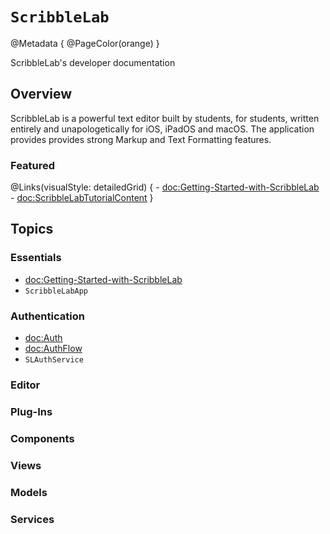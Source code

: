 # ``ScribbleLab``

@Metadata {
    @PageColor(orange)
}

ScribbleLab's developer documentation

## Overview

ScribbleLab is a powerful text editor built by students, for students, written entirely and unapologetically for iOS, iPadOS and macOS. The application provides provides strong Markup and Text Formatting features. 

### Featured
@Links(visualStyle: detailedGrid) {
    - <doc:Getting-Started-with-ScribbleLab>
    - <doc:ScribbleLabTutorialContent>
}

## Topics

### Essentials
- <doc:Getting-Started-with-ScribbleLab>
- ``ScribbleLabApp``

### Authentication
- <doc:Auth>
- <doc:AuthFlow>
- ``SLAuthService``

### Editor

### Plug-Ins

### Components

### Views

### Models

### Services
